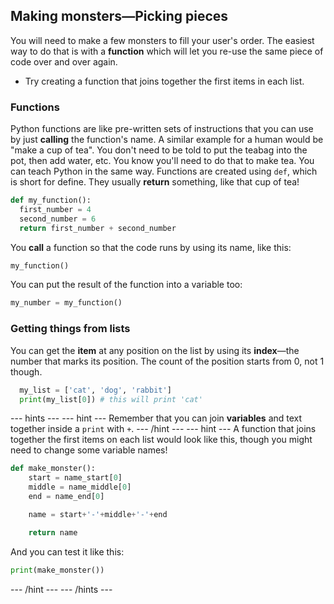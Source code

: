## Making monsters—Picking pieces
You will need to make a few monsters to fill your user's order. The easiest way to do that is with a **function** which will let you re-use the same piece of code over and over again.

  - Try creating a function that joins together the first items in each list.

### Functions
Python functions are like pre-written sets of instructions that you can use by just **calling** the function's name. A similar example for a human would be "make a cup of tea". You don't need to be told to put the teabag into the pot, then add water, etc. You know you'll need to do that to make tea. You can teach Python in the same way. Functions are created using `def`, which is short for define. They usually **return** something, like that cup of tea!

```python
def my_function():
  first_number = 4
  second_number = 6
  return first_number + second_number
```

You **call** a function so that the code runs by using its name, like this:

```python
my_function()
```

You can put the result of the function into a variable too:

```python
my_number = my_function()
```

### Getting things from lists
You can get the **item** at any position on the list by using its **index**—the number that marks its position. The count of the position starts from 0, not 1 though.

```python
  my_list = ['cat', 'dog', 'rabbit']
  print(my_list[0]) # this will print 'cat' 
```

--- hints ---
--- hint ---
Remember that you can join **variables** and text together inside a `print` with `+`.
--- /hint ---
--- hint ---
A function that joins together the first items on each list would look like this, though you might need to change some variable names!

```python
def make_monster():
    start = name_start[0]
    middle = name_middle[0]
    end = name_end[0]

    name = start+'-'+middle+'-'+end

    return name
```

And you can test it like this:

```python
print(make_monster())
```
--- /hint ---
--- /hints ---
